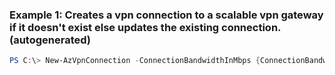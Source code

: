 ### Example 1: Creates a vpn connection to a scalable vpn gateway if it doesn't exist else updates the existing connection. (autogenerated)
```powershell
PS C:\> New-AzVpnConnection -ConnectionBandwidthInMbps {ConnectionBandwidthInMbps} -Name testConnection -ParentResourceName {ParentResourceName} -ResourceGroupName MyResourceGroup -VpnConnectionProtocolType {VpnConnectionProtocolType} -VpnSite {VpnSite}
```

